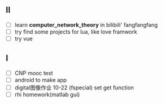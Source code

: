 ## II
- [ ] learn __computer_network_theory__ in bilibili' fangfangfang
- [ ] try find some projects for lua, like love framwork
- [ ] try vue

## I
- [ ] CNP mooc test
- [ ] android   to make app 
- [ ] digital图像作业 10-22 (fspecial) set get function 
- [ ] rhi homework(matlab gui)

